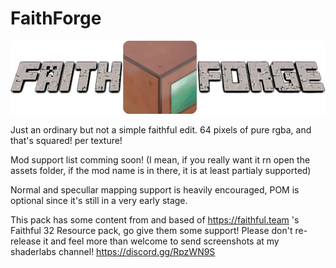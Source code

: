 # FaithForge 
<p align="center">
  <img src="github.png">
</p>
Just an ordinary but not a simple faithful edit. 64 pixels of pure rgba, and that's squared! per texture!

Mod support list comming soon!      (I mean, if you really want it rn open the assets folder, if the mod name is in there, it is at least partialy supported)

Normal and specullar mapping support is heavily encouraged, POM is optional since it's still in a very early stage.

This pack has some content from and based of https://faithful.team 's Faithful 32 Resource pack, go give them some support!
Please don't re-release it and feel more than welcome to send screenshots at my shaderlabs channel! https://discord.gg/RpzWN9S
